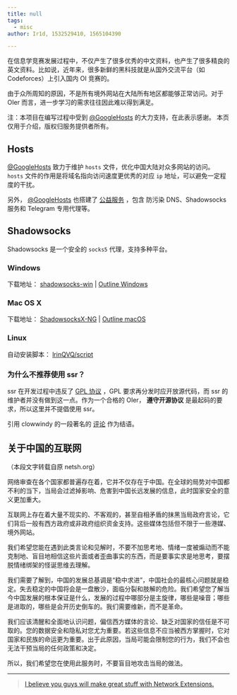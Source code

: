 ```yaml
---
title: null
tags:
  - misc
author: Ir1d, 1532529410, 1565104390

---
```


在信息学竞赛发展过程中，不仅产生了很多优秀的中文资料，也产生了很多精良的英文资料。比如说，近年来，很多新鲜的黑科技就是从国外交流平台（如 Codeforces）上引入国内 OI 竞赛的。

由于众所周知的原因，不是所有境外网站在大陆所有地区都能够正常访问。对于 OIer 而言，进一步学习的需求往往因此难以得到满足。

注：本项目在编写过程中受到 [@GoogleHosts](https://github.com/GoogleHosts/hosts) 的大力支持，在此表示感谢。
本页仅用于介绍，版权归服务提供者所有。

## Hosts

 [@GoogleHosts](https://github.com/GoogleHosts/hosts) 致力于维护 `hosts` 文件，优化中国大陆对众多网站的访问。 `hosts` 文件的作用是将域名指向访问速度更优秀的对应 `ip` 地址，可以避免一定程度的干扰。

另外， [@GoogleHosts](https://github.com/GoogleHosts/hosts) 也搭建了 [公益服务](https://github.com/googlehosts/hosts/wiki/%E5%AE%9E%E9%AA%8C%E5%AE%A4) ，包含 防污染 DNS、Shadowsocks 服务和 Telegram 专用代理等。

## Shadowsocks

Shadowsocks 是一个安全的 `socks5` 代理，支持多种平台。

### Windows

下载地址： [shadowsocks-win](https://github.com/shadowsocks/shadowsocks-windows/releases) \| [Outline Windows](https://raw.githubusercontent.com/Jigsaw-Code/outline-releases/master/client/Outline-Client.exe) 

### Mac OS X

下载地址： [ShadowsocksX-NG](https://github.com/shadowsocks/ShadowsocksX-NG/releases) \| [Outline macOS](https://itunes.apple.com/app/outline-app/id1356178125) 

### Linux

自动安装脚本： [lrinQVQ/script](https://github.com/lrinQVQ/script) 

### 为什么不推荐使用 ssr？

ssr 在开发过程中违反了 [GPL 协议](https://zh.wikipedia.org/wiki/GNU%E9%80%9A%E7%94%A8%E5%85%AC%E5%85%B1%E8%AE%B8%E5%8F%AF%E8%AF%81) ，GPL 要求再分发时应开放源代码，而 ssr 的维护者并没有做到这一点。作为一个合格的 OIer， **遵守开源协议** 是最起码的要求，所以这里并不提倡使用 ssr。

引用 clowwindy 的一段著名的 [评论](https://github.com/shadowsocks/shadowsocks-windows/issues/293#issuecomment-132253168) 作为结语。

## 关于中国的互联网

（本段文字转载自原 netsh.org）

网络审查在各个国家都普遍存在着，它并不仅存在于中国。在全球的局势对中国都不利的当下，当局会过滤掉影响、危害到中国长远发展的信息，此时国家安全的意义更加重大。

互联网上存在着大量不现实的、不客观的，甚至自相矛盾的抹黑当局政府言论，它们背后一般有西方政府或非政府组织资金支持。这些媒体包括但不限于一些港媒、境外网站。

我们希望您能在遇到此类言论和见解时，不要不加思考地、情绪一度被煽动而不能克制地、盲目地相信这些片面或者歪曲事实的东西，而是要事实求是地思考，要摆脱情绪绑架的怪诞思维去理解。

我们需要了解到，中国的发展总基调是“稳中求进”，中国社会的最核心问题就是稳定。失去稳定的中国将会是一盘散沙，面临分裂和肢解的危险。我们希望您了解当今中国发展的根本保证是什么，发展的过程中哪部分是主旋律，哪些是噪音；哪些是进取的，哪些是会开历史倒车的。我们需要维新，而不是革命。

我们应该清醒和全面地认识问题，偏信西方媒体的言论、缺乏对国家的信任是不可取的。您的数据安全和隐私对您尤为重要。若这些信息不应当被西方掌握时，它对国家和民族的命运更为重要。出于此原因，当局可能会限制您的行为，我们不会也无法干预当局的任何政策和决定。

所以，我们希望您在使用此服务时，不要盲目地攻击当局的做法。

* * *

>  [I believe you guys will make great stuff with Network Extensions.](https://github.com/shadowsocks/shadowsocks-iOS/issues/124#issuecomment-133630294) 
